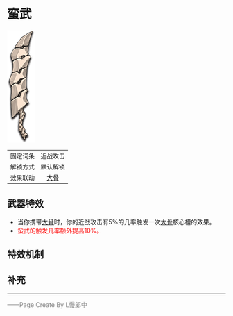 # 蛮武
![蛮武](../Img/Texture2D_Sword/蛮武.png)

|||
|:----:|:----:|
|固定词条|近战攻击|
|解锁方式|默认解锁|
|效果联动|[大骨](../Potions/Potion_BigBone.md)|


## 武器特效
- 当你携带[大骨](../Potions/Potion_BigBone.md)时，你的近战攻击有5%的几率触发一次[大骨](../Potions/Potion_BigBone.md)核心槽的效果。
- <font color=red>蛮武的触发几率额外提高10%。</font>

## 特效机制

## 补充

---

<font color=grey>——Page Create By L慢郎中</font>
